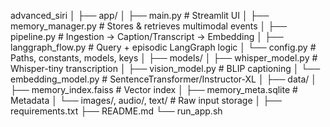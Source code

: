 advanced_siri
│
├── app/
│   ├── main.py               # Streamlit UI
│   ├── memory_manager.py     # Stores & retrieves multimodal events
│   ├── pipeline.py           # Ingestion → Caption/Transcript → Embedding
│   ├── langgraph_flow.py     # Query + episodic LangGraph logic
│   └── config.py             # Paths, constants, models, keys
│
├── models/
│   ├── whisper_model.py      # Whisper-tiny transcription
│   ├── vision_model.py       # BLIP captioning
│   └── embedding_model.py    # SentenceTransformer/Instructor-XL
│
├── data/
│   ├── memory_index.faiss    # Vector index
│   ├── memory_meta.sqlite    # Metadata
│   └── images/, audio/, text/  # Raw input storage
│
├── requirements.txt
├── README.md
└── run_app.sh
